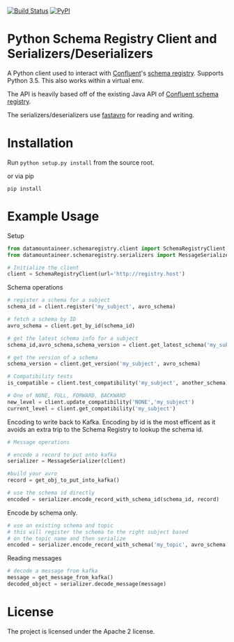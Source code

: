 [![Build Status](https://travis-ci.org/datamountaineer/python-serializers.svg?branch=master)](https://travis-ci.org/datamountaineer/python-serializers)
[![PyPI](https://img.shields.io/badge/PyPi-0.1-blue.svg)](https://pypi.python.org/pypi/datamountaineer-schemaregistry/0.1)

# Python Schema Registry Client and Serializers/Deserializers

A Python client used to interact with [Confluent](http://confluent.io/)'s
[schema registry](https://github.com/confluentinc/schema-registry).  Supports Python 3.5.  This also works within a virtual env.

The API is heavily based off of the existing Java API of [Confluent schema registry](https://github.com/confluentinc/schema-registry).

The serializers/deserializers use [fastavro](https://github.com/tebeka/fastavro) for reading and writing.

# Installation

Run `python setup.py install` from the source root.

or via pip

```
pip install 
```

# Example Usage

Setup

```python
from datamountaineer.schemaregistry.client import SchemaRegistryClient
from datamountaineer.schemaregistry.serializers import MessageSerializer, Util

# Initialize the client
client = SchemaRegistryClient(url='http://registry.host')
```

Schema operations

```python
# register a schema for a subject
schema_id = client.register('my_subject', avro_schema)

# fetch a schema by ID
avro_schema = client.get_by_id(schema_id)

# get the latest schema info for a subject
schema_id,avro_schema,schema_version = client.get_latest_schema('my_subject')

# get the version of a schema
schema_version = client.get_version('my_subject', avro_schema)

# Compatibility tests
is_compatible = client.test_compatibility('my_subject', another_schema)

# One of NONE, FULL, FORWARD, BACKWARD
new_level = client.update_compatibility('NONE','my_subject')
current_level = client.get_compatibility('my_subject')
```

Encoding to write back to Kafka. Encoding by id is the most efficent as it avoids an extra trip to the Schema Registry to
lookup the schema id.

```python
# Message operations

# encode a record to put onto kafka
serializer = MessageSerializer(client)

#build your avro
record = get_obj_to_put_into_kafka()

# use the schema id directly
encoded = serializer.encode_record_with_schema_id(schema_id, record)
```

Encode by schema only.

```python
# use an existing schema and topic
# this will register the schema to the right subject based
# on the topic name and then serialize
encoded = serializer.encode_record_with_schema('my_topic', avro_schema, record)
```

Reading messages

```python
# decode a message from kafka
message = get_message_from_kafka()
decoded_object = serializer.decode_message(message)
```

# License

The project is licensed under the Apache 2 license.
